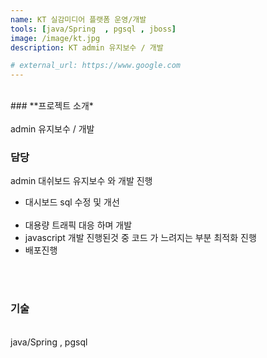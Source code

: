 ```yaml
---
name: KT 실감미디어 플랫폼 운영/개발
tools: [java/Spring  , pgsql , jboss]
image: /image/kt.jpg
description: KT admin 유지보수 / 개발

# external_url: https://www.google.com
---
```


<br>
### **프로젝트 소개*

<br>
<br>
admin 유지보수 / 개발

<br>

### 담당

admin 대쉬보드 유지보수 와 개발 진행 <br>

* 대시보드 sql 수정 및 개선  <br><br>
* 대용량 트래픽 대응 하며 개발 <br>
* javascript 개발 진행된것 중 코드 가 느려지는  부분 최적화 진행<br>
* 배포진행<br>



<br>
<br>

### 기술
<br>
java/Spring , pgsql
<br>
<br>

